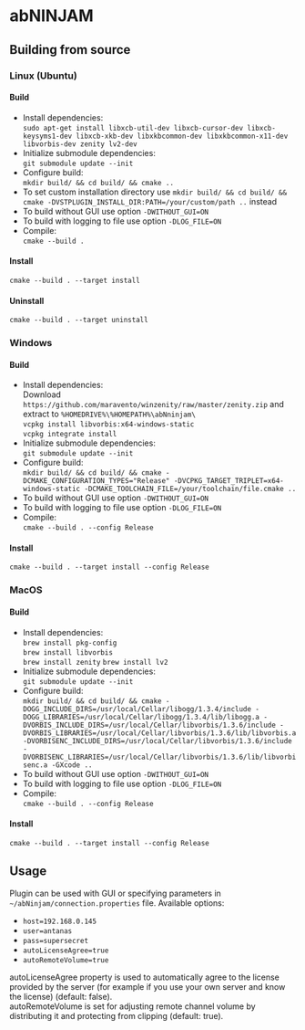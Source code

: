 # abNINJAM

## Building from source

### Linux (Ubuntu)

#### Build
- Install dependencies:  
`sudo apt-get install libxcb-util-dev libxcb-cursor-dev libxcb-keysyms1-dev libxcb-xkb-dev libxkbcommon-dev libxkbcommon-x11-dev libvorbis-dev zenity lv2-dev`
- Initialize submodule dependencies:  
`git submodule update --init`
- Configure build:  
`mkdir build/ && cd build/ && cmake ..`
- To set custom installation directory use `mkdir build/ && cd build/ && cmake -DVSTPLUGIN_INSTALL_DIR:PATH=/your/custom/path ..` instead
- To build without GUI use option `-DWITHOUT_GUI=ON`
- To build with logging to file use option `-DLOG_FILE=ON`
- Compile:  
`cmake --build .`

#### Install
`cmake --build . --target install`

#### Uninstall
`cmake --build . --target uninstall`


### Windows

#### Build
- Install dependencies:  
Download `https://github.com/maravento/winzenity/raw/master/zenity.zip` and extract to `%HOMEDRIVE%\%HOMEPATH%\abNninjam\`  
`vcpkg install libvorbis:x64-windows-static`  
`vcpkg integrate install`
- Initialize submodule dependencies:  
`git submodule update --init`
- Configure build:  
`mkdir build/ && cd build/ && cmake -DCMAKE_CONFIGURATION_TYPES="Release" -DVCPKG_TARGET_TRIPLET=x64-windows-static -DCMAKE_TOOLCHAIN_FILE=/your/toolchain/file.cmake ..`
- To build without GUI use option `-DWITHOUT_GUI=ON`
- To build with logging to file use option `-DLOG_FILE=ON`
- Compile:  
`cmake --build . --config Release`

#### Install
`cmake --build . --target install --config Release`

### MacOS

#### Build
- Install dependencies:  
`brew install pkg-config`  
`brew install libvorbis`  
`brew install zenity`
`brew install lv2`
- Initialize submodule dependencies:  
`git submodule update --init`
- Configure build:  
`mkdir build/ && cd build/ && cmake -DOGG_INCLUDE_DIRS=/usr/local/Cellar/libogg/1.3.4/include -DOGG_LIBRARIES=/usr/local/Cellar/libogg/1.3.4/lib/libogg.a -DVORBIS_INCLUDE_DIRS=/usr/local/Cellar/libvorbis/1.3.6/include -DVORBIS_LIBRARIES=/usr/local/Cellar/libvorbis/1.3.6/lib/libvorbis.a -DVORBISENC_INCLUDE_DIRS=/usr/local/Cellar/libvorbis/1.3.6/include -DVORBISENC_LIBRARIES=/usr/local/Cellar/libvorbis/1.3.6/lib/libvorbisenc.a -GXcode ..`
- To build without GUI use option `-DWITHOUT_GUI=ON`
- To build with logging to file use option `-DLOG_FILE=ON`
- Compile:  
`cmake --build . --config Release`

#### Install
`cmake --build . --target install --config Release`

## Usage
Plugin can be used with GUI or specifying parameters in `~/abNinjam/connection.properties` file. Available options: 
- `host=192.168.0.145`
- `user=antanas`
- `pass=supersecret`
- `autoLicenseAgree=true`
- `autoRemoteVolume=true`

autoLicenseAgree property is used to automatically agree to the license provided by the server (for example if you use your own server and know the license) (default: false).  
autoRemoteVolume is set for adjusting remote channel volume by distributing it and protecting from clipping (default: true).
